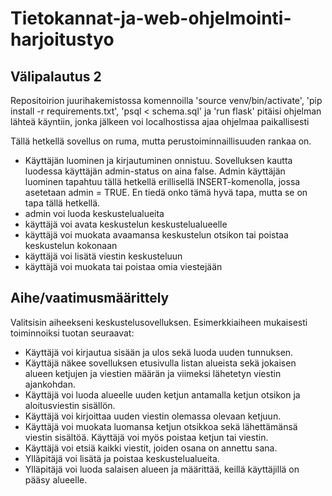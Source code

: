 # Tietokannat-ja-web-ohjelmointi-harjoitustyo

## Välipalautus 2

Repositoirion juurihakemistossa komennoilla 'source venv/bin/activate', 'pip install -r requirements.txt', 'psql < schema.sql' ja 'run flask' pitäisi ohjelman lähteä käyntiin, jonka jälkeen voi localhostissa ajaa ohjelmaa paikallisesti

Tällä hetkellä sovellus on ruma, mutta perustoiminnaillisuuden rankaa on. 
 - Käyttäjän luominen ja kirjautuminen onnistuu. Sovelluksen kautta luodessa käyttäjän admin-status on aina false. Admin käyttäjän luominen tapahtuu tällä hetkellä erillisellä INSERT-komenolla, jossa asetetaan admin = TRUE. En tiedä onko tämä hyvä tapa, mutta se on tapa tällä hetkellä.
 - admin voi luoda keskustelualueita
 - käyttäjä voi avata keskustelun keskustelualueelle
 - käyttäjä voi muokata avaamansa keskustelun otsikon tai poistaa keskustelun kokonaan
 - käyttäjä voi lisätä viestin keskusteluun
 - käyttäjä voi muokata tai poistaa omia viestejään

## Aihe/vaatimusmäärittely

Valitsisin aiheekseni keskustelusovelluksen. Esimerkkiaiheen mukaisesti toiminnoiksi tuotan seuraavat:
 - Käyttäjä voi kirjautua sisään ja ulos sekä luoda uuden tunnuksen.
 - Käyttäjä näkee sovelluksen etusivulla listan alueista sekä jokaisen alueen ketjujen ja viestien määrän ja viimeksi lähetetyn viestin ajankohdan.
 - Käyttäjä voi luoda alueelle uuden ketjun antamalla ketjun otsikon ja aloitusviestin sisällön.
 - Käyttäjä voi kirjoittaa uuden viestin olemassa olevaan ketjuun.
 - Käyttäjä voi muokata luomansa ketjun otsikkoa sekä lähettämänsä viestin sisältöä. Käyttäjä voi myös poistaa ketjun tai viestin.
 - Käyttäjä voi etsiä kaikki viestit, joiden osana on annettu sana.
 - Ylläpitäjä voi lisätä ja poistaa keskustelualueita.
 - Ylläpitäjä voi luoda salaisen alueen ja määrittää, keillä käyttäjillä on pääsy alueelle.

